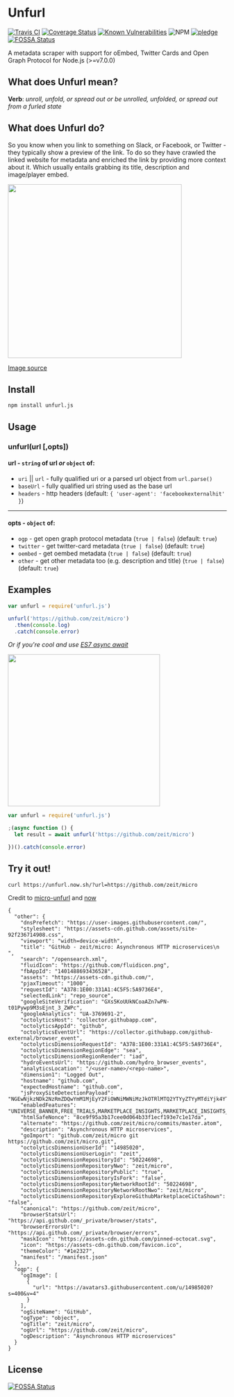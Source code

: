 # Unfurl

[![Travis CI](https://img.shields.io/travis/jacktuck/unfurl.svg?style=flat-square)](https://travis-ci.org/jacktuck/unfurl)
[![Coverage Status](https://img.shields.io/coveralls/jacktuck/unfurl.svg?style=flat-square)](https://coveralls.io/github/jacktuck/unfurl?branch=master)
[![Known Vulnerabilities](https://snyk.io/test/github/jacktuck/unfurl/badge.svg?style=flat-square)](https://snyk.io/test/github/jacktuck/unfurl)
![NPM](https://img.shields.io/npm/v/unfurl.js.svg?style=flat-square)
[![pledge](https://img.shields.io/badge/community-pledge-ff69b4.svg?style=flat-square)](https://github.com/jacktuck/unfurl/blob/master/code-of-conduct.md)
[![FOSSA Status](https://app.fossa.io/api/projects/git%2Bgithub.com%2Fjacktuck%2Funfurl.svg?type=shield)](https://app.fossa.io/projects/git%2Bgithub.com%2Fjacktuck%2Funfurl?ref=badge_shield)

A metadata scraper with support for oEmbed, Twitter Cards and Open Graph Protocol for Node.js (>=v7.0.0)

## What does Unfurl mean?
**Verb**: _unroll, unfold, or spread out or be unrolled, unfolded, or spread out from a furled state_

## What does Unfurl do?
So you know when you link to something on Slack, or Facebook, or Twitter - they typically show a preview of the link. To do so they have crawled the linked website for metadata and enriched the link by providing more context about it. Which usually entails grabbing its title, description and image/player embed.

<img width="400" src="https://cdn-images-1.medium.com/max/1600/1*QOMaDLcO8rExD0ctBV3BWg.png">

[Image source](https://medium.com/slack-developer-blog/everything-you-ever-wanted-to-know-about-unfurling-but-were-afraid-to-ask-or-how-to-make-your-e64b4bb9254)

## Install
`npm install unfurl.js`

## Usage

### unfurl(url [,opts])

#### url - `string` of url _or_ `object` of:
- `uri` || `url` - fully qualified uri or a parsed url object from `url.parse()`
- `baseUrl` - fully qualified uri string used as the base url
- `headers` - http headers (default: `{ 'user-agent': 'facebookexternalhit' }`)

---

#### opts - `object` of:
* `ogp` - get open graph protocol metadata (`true | false`) (default: `true`)
* `twitter` - get twitter-card metadata (`true | false`)  (default: `true`)
* `oembed` - get oembed metadata (`true | false`) (default: `true`)
* `other` - get other metadata too (e.g. description and title) (`true | false`) (default: `true`)

## Examples
```js
var unfurl = require('unfurl.js')

unfurl('https://github.com/zeit/micro')
  .then(console.log)
  .catch(console.error)
```

_Or if you're cool and use [ES7 async await](https://jakearchibald.com/2014/es7-async-functions/)_

<img src="https://media.giphy.com/media/MqxZxTlvcY5BS/giphy.gif" width="350">

```js
var unfurl = require('unfurl.js')

;(async function () {
  let result = await unfurl('https://github.com/zeit/micro')

})().catch(console.error)
```

## Try it out!

```
curl https://unfurl.now.sh/?url=https://github.com/zeit/micro
```

Credit to [micro-unfurl](https://github.com/beeman/micro-unfurl) and [now](https://zeit.co/now)

```
{
  "other": {
    "dnsPrefetch": "https://user-images.githubusercontent.com/",
    "stylesheet": "https://assets-cdn.github.com/assets/site-92f236714908.css",
    "viewport": "width=device-width",
    "title": "GitHub - zeit/micro: Asynchronous HTTP microservices\n  ",
    "search": "/opensearch.xml",
    "fluidIcon": "https://github.com/fluidicon.png",
    "fbAppId": "1401488693436528",
    "assets": "https://assets-cdn.github.com/",
    "pjaxTimeout": "1000",
    "requestId": "A378:1E00:331A1:4C5F5:5A9736E4",
    "selectedLink": "repo_source",
    "googleSiteVerification": "GXs5KoUUkNCoaAZn7wPN-t01Pywp9M3sEjnt_3_ZWPc",
    "googleAnalytics": "UA-3769691-2",
    "octolyticsHost": "collector.githubapp.com",
    "octolyticsAppId": "github",
    "octolyticsEventUrl": "https://collector.githubapp.com/github-external/browser_event",
    "octolyticsDimensionRequestId": "A378:1E00:331A1:4C5F5:5A9736E4",
    "octolyticsDimensionRegionEdge": "sea",
    "octolyticsDimensionRegionRender": "iad",
    "hydroEventsUrl": "https://github.com/hydro_browser_events",
    "analyticsLocation": "/<user-name>/<repo-name>",
    "dimension1": "Logged Out",
    "hostname": "github.com",
    "expectedHostname": "github.com",
    "jsProxySiteDetectionPayload": "NGEwNjkzNDk2NzRmZDQwYmM1MjEyY2FiOWNiMWNiMzJkOTRlMTQ2YTYyZTYyMTdiYjk4YTZjZWM4NmI1OTI4Nnx7InJlbW90ZV9hZGRyZXNzIjoiMTMuNTcuMTkzLjMyIiwicmVxdWVzdF9pZCI6IkEzNzg6MUUwMDozMzFBMTo0QzVGNTo1QTk3MzZFNCIsInRpbWVzdGFtcCI6MTUxOTg1OTQyOSwiaG9zdCI6ImdpdGh1Yi5jb20ifQ==",
    "enabledFeatures": "UNIVERSE_BANNER,FREE_TRIALS,MARKETPLACE_INSIGHTS,MARKETPLACE_INSIGHTS_CONVERSION_PERCENTAGES",
    "htmlSafeNonce": "8ce9f95a3b17cee0d064b33f1ecf193e7c1e17da",
    "alternate": "https://github.com/zeit/micro/commits/master.atom",
    "description": "Asynchronous HTTP microservices",
    "goImport": "github.com/zeit/micro git https://github.com/zeit/micro.git",
    "octolyticsDimensionUserId": "14985020",
    "octolyticsDimensionUserLogin": "zeit",
    "octolyticsDimensionRepositoryId": "50224698",
    "octolyticsDimensionRepositoryNwo": "zeit/micro",
    "octolyticsDimensionRepositoryPublic": "true",
    "octolyticsDimensionRepositoryIsFork": "false",
    "octolyticsDimensionRepositoryNetworkRootId": "50224698",
    "octolyticsDimensionRepositoryNetworkRootNwo": "zeit/micro",
    "octolyticsDimensionRepositoryExploreGithubMarketplaceCiCtaShown": "false",
    "canonical": "https://github.com/zeit/micro",
    "browserStatsUrl": "https://api.github.com/_private/browser/stats",
    "browserErrorsUrl": "https://api.github.com/_private/browser/errors",
    "maskIcon": "https://assets-cdn.github.com/pinned-octocat.svg",
    "icon": "https://assets-cdn.github.com/favicon.ico",
    "themeColor": "#1e2327",
    "manifest": "/manifest.json"
  },
  "ogp": {
    "ogImage": [
      {
        "url": "https://avatars3.githubusercontent.com/u/14985020?s=400&v=4"
      }
    ],
    "ogSiteName": "GitHub",
    "ogType": "object",
    "ogTitle": "zeit/micro",
    "ogUrl": "https://github.com/zeit/micro",
    "ogDescription": "Asynchronous HTTP microservices"
  }
}
```


## License
[![FOSSA Status](https://app.fossa.io/api/projects/git%2Bgithub.com%2Fjacktuck%2Funfurl.svg?type=large)](https://app.fossa.io/projects/git%2Bgithub.com%2Fjacktuck%2Funfurl?ref=badge_large)
